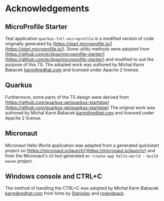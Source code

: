 # Acknowledgements
## MicroProfile Starter
Test application ```quarkus-full-microprofile``` is a modified version of code 
originally generated by [https://start.microprofile.io/](https://start.microprofile.io/). 
Some utility methods were adopted from [https://github.com/eclipse/microprofile-starter/](https://github.com/eclipse/microprofile-starter/) 
and modified to suit the purpose of this TS. The adopted work was authored 
by Michal Karm Babacek <karm@redhat.com> and licensed under Apache 2 license.

## Quarkus
Furthermore, some parts of the TS design were derived from [https://github.com/quarkus-qe/quarkus-startstop](https://github.com/quarkus-qe/quarkus-startstop)
The original work was authored by Michal Karm Babacek <karm@redhat.com> and licensed under Apache 2 license.

## Micronaut
Micronaut Hello World application was adapted from a generated quickstart project on [https://micronaut.io/launch/](https://micronaut.io/launch/) 
and from the Micronaut's cli tool generated `mn create-app hello-world --build maven` project.

## Windows console and CTRL+C
The method of handling the CTRL+C was adopted by Michal Karm Babacek <karm@redhat.com> from hints by [Stanislav](http://stackoverflow.com/a/15281070/32453) and [rogerdpack](https://stackoverflow.com/users/32453/rogerdpack).

